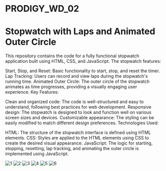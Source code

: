 # PRODIGY_WD_02
# Stopwatch with Laps and Animated Outer Circle
This repository contains the code for a fully functional stopwatch application built using HTML, CSS, and JavaScript. The stopwatch features:

Start, Stop, and Reset: Basic functionality to start, stop, and reset the timer.
Lap Tracking: Users can record and view laps during the stopwatch's running time.
Animated Outer Circle: The outer circle of the stopwatch animates as time progresses, providing a visually engaging user experience.
Key Features:

Clean and organized code: The code is well-structured and easy to understand, following best practices for web development.
Responsive design: The stopwatch is designed to look and function well on various screen sizes and devices.
Customizable appearance: The styling can be easily modified to match different design preferences.
Technologies Used:

 HTML: The structure of the stopwatch interface is defined using HTML elements.
 CSS: Styles are applied to the HTML elements using CSS to create the desired visual appearance.
 JavaScript: The logic for starting, stopping, resetting, lap tracking, and animating the outer circle is implemented using JavaScript.

![1](https://github.com/user-attachments/assets/39b1cfc1-4b6b-4ae5-95af-d080efeb5abf)
![2](https://github.com/user-attachments/assets/d175b278-445d-4258-803c-d4f76e90173a)
![3](https://github.com/user-attachments/assets/d0c063d0-b46d-4370-8f35-b3574303975c)
![4](https://github.com/user-attachments/assets/aebe9138-80ab-4766-a476-bd58f3c558fe)
![5](https://github.com/user-attachments/assets/e995e0f4-ea96-41a8-898b-bbff57ce6ef2)
![6](https://github.com/user-attachments/assets/e892bc9c-1bad-4b6e-8187-7654a6de37ae)
